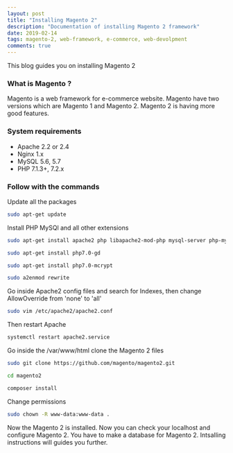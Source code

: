 ```yaml
---
layout: post
title: "Installing Magento 2"
description: "Documentation of installing Magento 2 framework"
date: 2019-02-14
tags: magento-2, web-framework, e-commerce, web-devolpment
comments: true
---
```


This blog guides you on installing Magento 2

### What is Magento ?
Magento is a web framework for e-commerce website. Magento have two versions which are Magento 1 and Magento 2. Magento 2 is having more good features.

### System requirements

* Apache 2.2 or 2.4
* Nginx 1.x
* MySQL 5.6, 5.7
* PHP 7.1.3+, 7.2.x

### Follow with the commands
Update all the packages

 ```bash
 sudo apt-get update
 ```

 Install PHP MySQl and all other extensions

```bash
sudo apt-get install apache2 php libapache2-mod-php mysql-server php-mysql php-dom php-simplexml php-curl php-intl php-xsl php-mbstring php-zip php-xml composer
```

```bash
sudo apt-get install php7.0-gd
```

```bash
sudo apt-get install php7.0-mcrypt
```

```bash
sudo a2enmod rewrite
```
Go inside Apache2 config files and search for Indexes, then change AllowOverride from 'none' to 'all'

```bash
sudo vim /etc/apache2/apache2.conf
```

Then restart Apache

```bash
systemctl restart apache2.service
```

Go inside the /var/www/html clone the Magento 2 files

```bash
sudo git clone https://github.com/magento/magento2.git
```
```bash
cd magento2
```
```bash
composer install
```
Change permissions

```bash
sudo chown -R www-data:www-data .
```
Now the Magento 2 is installed. Now you can check your localhost and configure Magento 2. You have to make a database for Magento 2. Intsalling instructions will guides you further. 
